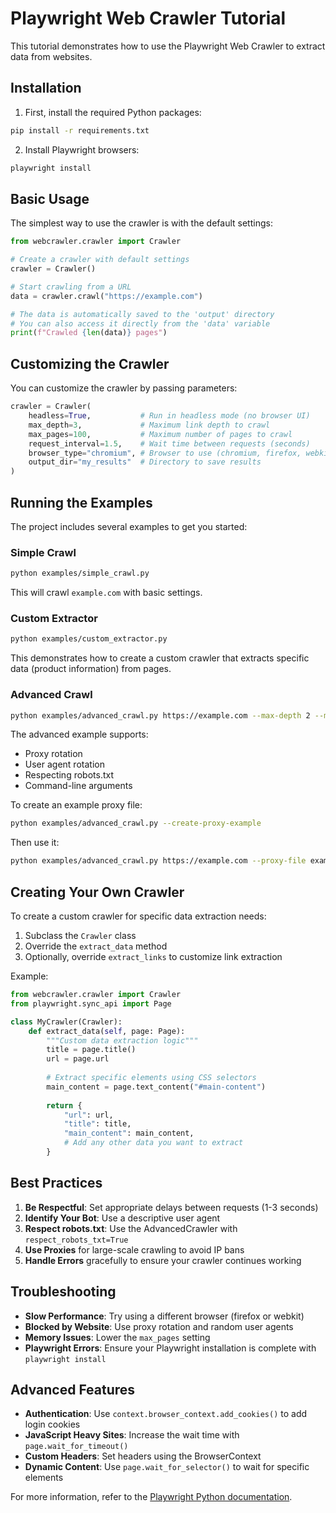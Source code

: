 # Playwright Web Crawler Tutorial

This tutorial demonstrates how to use the Playwright Web Crawler to extract data from websites.

## Installation

1. First, install the required Python packages:

```bash
pip install -r requirements.txt
```

2. Install Playwright browsers:

```bash
playwright install
```

## Basic Usage

The simplest way to use the crawler is with the default settings:

```python
from webcrawler.crawler import Crawler

# Create a crawler with default settings
crawler = Crawler()

# Start crawling from a URL
data = crawler.crawl("https://example.com")

# The data is automatically saved to the 'output' directory
# You can also access it directly from the 'data' variable
print(f"Crawled {len(data)} pages")
```

## Customizing the Crawler

You can customize the crawler by passing parameters:

```python
crawler = Crawler(
    headless=True,           # Run in headless mode (no browser UI)
    max_depth=3,             # Maximum link depth to crawl
    max_pages=100,           # Maximum number of pages to crawl
    request_interval=1.5,    # Wait time between requests (seconds)
    browser_type="chromium", # Browser to use (chromium, firefox, webkit)
    output_dir="my_results"  # Directory to save results
)
```

## Running the Examples

The project includes several examples to get you started:

### Simple Crawl

```bash
python examples/simple_crawl.py
```

This will crawl `example.com` with basic settings.

### Custom Extractor

```bash
python examples/custom_extractor.py
```

This demonstrates how to create a custom crawler that extracts specific data (product information) from pages.

### Advanced Crawl

```bash
python examples/advanced_crawl.py https://example.com --max-depth 2 --max-pages 20
```

The advanced example supports:
- Proxy rotation
- User agent rotation
- Respecting robots.txt
- Command-line arguments

To create an example proxy file:

```bash
python examples/advanced_crawl.py --create-proxy-example
```

Then use it:

```bash
python examples/advanced_crawl.py https://example.com --proxy-file examples/example_proxies.json
```

## Creating Your Own Crawler

To create a custom crawler for specific data extraction needs:

1. Subclass the `Crawler` class
2. Override the `extract_data` method
3. Optionally, override `extract_links` to customize link extraction

Example:

```python
from webcrawler.crawler import Crawler
from playwright.sync_api import Page

class MyCrawler(Crawler):
    def extract_data(self, page: Page):
        """Custom data extraction logic"""
        title = page.title()
        url = page.url
        
        # Extract specific elements using CSS selectors
        main_content = page.text_content("#main-content")
        
        return {
            "url": url,
            "title": title,
            "main_content": main_content,
            # Add any other data you want to extract
        }
```

## Best Practices

1. **Be Respectful**: Set appropriate delays between requests (1-3 seconds)
2. **Identify Your Bot**: Use a descriptive user agent
3. **Respect robots.txt**: Use the AdvancedCrawler with `respect_robots_txt=True`
4. **Use Proxies** for large-scale crawling to avoid IP bans
5. **Handle Errors** gracefully to ensure your crawler continues working

## Troubleshooting

- **Slow Performance**: Try using a different browser (firefox or webkit)
- **Blocked by Website**: Use proxy rotation and random user agents
- **Memory Issues**: Lower the `max_pages` setting
- **Playwright Errors**: Ensure your Playwright installation is complete with `playwright install`

## Advanced Features

- **Authentication**: Use `context.browser_context.add_cookies()` to add login cookies
- **JavaScript Heavy Sites**: Increase the wait time with `page.wait_for_timeout()`
- **Custom Headers**: Set headers using the BrowserContext
- **Dynamic Content**: Use `page.wait_for_selector()` to wait for specific elements

For more information, refer to the [Playwright Python documentation](https://playwright.dev/python/docs/intro). 